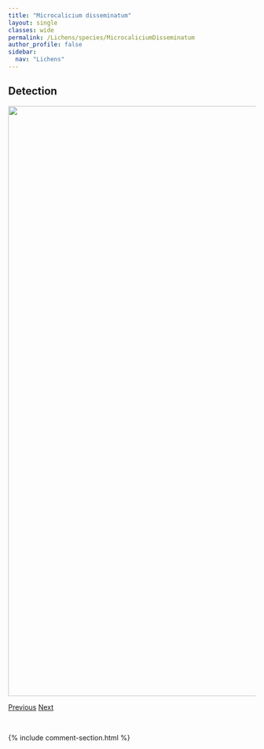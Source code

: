 ```yaml
---
title: "Microcalicium disseminatum"
layout: single
classes: wide
permalink: /Lichens/species/MicrocaliciumDisseminatum
author_profile: false
sidebar:
  nav: "Lichens"
---
```


<h2>Detection</h2>

<a href="https://drive.google.com/uc?export=view&id=18QW53jWux4CmcPaqyWKxQvcCPtWQgAzb">
<img src="https://drive.google.com/uc?export=view&id=18QW53jWux4CmcPaqyWKxQvcCPtWQgAzb" height = "1200" width = "800">
</a>


<a href="/DevelopmentWebsite/Lichens/species/MelanohaleaTrabeculata" class="pagination--pager" title="Melanohalea trabeculata">Previous</a> <a href="/DevelopmentWebsite/Lichens/species/MycocaliciumSubtile" class="pagination--pager" title="Mycocalicium subtile">Next</a>

<p>&nbsp;</p>

{% include comment-section.html %}
